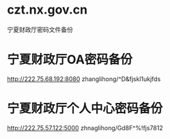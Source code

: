 # czt.nx.gov.cn
宁夏财政厅密码文件备份

# 宁夏财政厅OA密码备份
http://222.75.68.192:8080 zhanglihong/^D&fjskl1ukjfds

# 宁夏财政厅个人中心密码备份
http://222.75.57.122:5000 zhnaglihong/Gd8F^%!fjs7812

